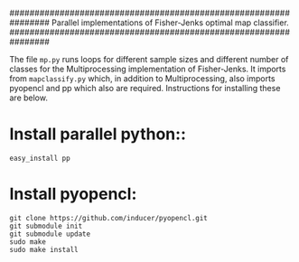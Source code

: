 ################################################################
Parallel implementations of Fisher-Jenks optimal map classifier.
################################################################


The file `mp.py` runs loops for different sample sizes and different number of 
classes for the Multiprocessing implementation of Fisher-Jenks. It imports 
from `mapclassify.py` which, in addition to Multiprocessing, also imports 
pyopencl and pp which also are required. Instructions for installing these are 
below.


Install parallel python::
=========================

    easy_install pp

Install pyopencl:
=================

    git clone https://github.com/inducer/pyopencl.git
    git submodule init
    git submodule update
    sudo make
    sudo make install
